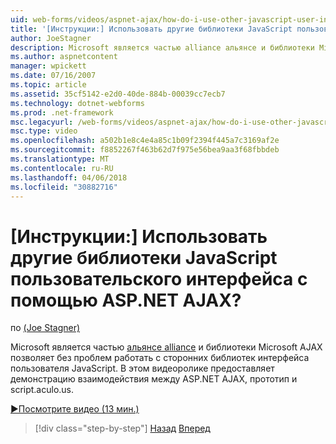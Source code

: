 ```yaml
---
uid: web-forms/videos/aspnet-ajax/how-do-i-use-other-javascript-user-interface-libraries-with-aspnet-ajax
title: '[Инструкции:] Использовать другие библиотеки JavaScript пользовательского интерфейса с помощью ASP.NET AJAX? | Документы Майкрософт'
author: JoeStagner
description: Microsoft является частью alliance альянсе и библиотеки Microsoft AJAX предназначен для эффективной работы с библиотеками интерфейса пользователя JavaScript сторонних разработчиков...
ms.author: aspnetcontent
manager: wpickett
ms.date: 07/16/2007
ms.topic: article
ms.assetid: 35cf5142-e2d0-40de-884b-00039cc7ecb7
ms.technology: dotnet-webforms
ms.prod: .net-framework
msc.legacyurl: /web-forms/videos/aspnet-ajax/how-do-i-use-other-javascript-user-interface-libraries-with-aspnet-ajax
msc.type: video
ms.openlocfilehash: a502b1e8c4e4a85c1b09f2394f445a7c3169af2e
ms.sourcegitcommit: f8852267f463b62d7f975e56bea9aa3f68fbbdeb
ms.translationtype: MT
ms.contentlocale: ru-RU
ms.lasthandoff: 04/06/2018
ms.locfileid: "30882716"
---
```

<a name="how-do-i-use-other-javascript-user-interface-libraries-with-aspnet-ajax"></a>[Инструкции:] Использовать другие библиотеки JavaScript пользовательского интерфейса с помощью ASP.NET AJAX?
====================
по [(Joe Stagner)](https://github.com/JoeStagner)

Microsoft является частью [альянсе alliance](http://www.openajax.org/) и библиотеки Microsoft AJAX позволяет без проблем работать с сторонних библиотек интерфейса пользователя JavaScript. В этом видеоролике предоставляет демонстрацию взаимодействия между ASP.NET AJAX, прототип и script.aculo.us.

[&#9654;Посмотрите видео (13 мин.)](https://channel9.msdn.com/Blogs/ASP-NET-Site-Videos/how-do-i-use-other-javascript-user-interface-libraries-with-aspnet-ajax)

> [!div class="step-by-step"]
> [Назад](how-do-i-choose-between-methods-of-ajax-page-updates.md)
> [Вперед](how-do-i-use-the-aspnet-ajax-profile-services.md)
